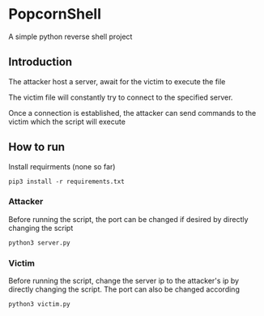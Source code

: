 # PopcornShell
A simple python reverse shell project

## Introduction
The attacker host a server, await for the victim to execute the file

The victim file will constantly try to connect to the specified server.

Once a connection is established, the attacker can send commands to the victim which the script will execute

## How to run
Install requirments (none so far)
```
pip3 install -r requirements.txt
```

### Attacker
Before running the script, the port can be changed if desired by directly changing the script
```
python3 server.py
```

### Victim
Before running the script, change the server ip to the attacker's ip by directly changing the script. The port can also be changed according
```
python3 victim.py
```
